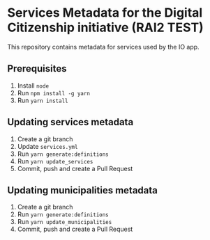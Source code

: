 # Services Metadata for the Digital Citizenship initiative (RAI2 TEST)

This repository contains metadata for services used by the IO app.

## Prerequisites

1. Install `node`
1. Run `npm install -g yarn`
1. Run `yarn install`

## Updating services metadata

1. Create a git branch
1. Update `services.yml`
1. Run `yarn generate:definitions`
1. Run `yarn update_services`
1. Commit, push and create a Pull Request

## Updating municipalities metadata

1. Create a git branch
1. Run `yarn generate:definitions`
1. Run `yarn update_municipalities`
1. Commit, push and create a Pull Request
